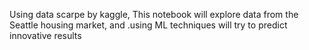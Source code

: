 Using data scarpe by kaggle, This notebook will explore data from the Seattle housing market, and .using ML techniques will try to predict innovative results

